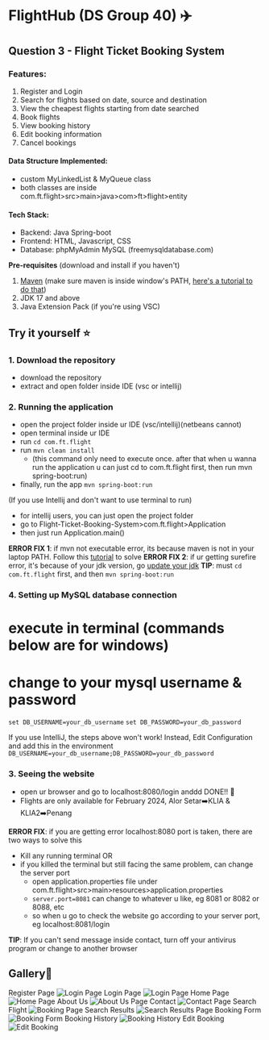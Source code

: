 # FlightHub (DS Group 40) ✈️
## Question 3 - Flight Ticket Booking System
### Features:
  1. Register and Login
  2. Search for flights based on date, source and destination
  3. View the cheapest flights starting from date searched
  4. Book flights
  5. View booking history
  6. Edit booking information
  7. Cancel bookings
     
#### Data Structure Implemented: 
- custom MyLinkedList & MyQueue class
- both classes are inside com.ft.flight>src>main>java>com>ft>flight>entity
  
#### Tech Stack:
  - Backend: Java Spring-boot
  - Frontend: HTML, Javascript, CSS
  - Database: phpMyAdmin MySQL (freemysqldatabase.com)

**Pre-requisites** (download and install if you haven't)
1. [Maven](https://maven.apache.org/download.cgi) (make sure maven is inside window's PATH, [here's a tutorial to do that](https://www.youtube.com/watch?v=88FB8MDgScA&t=1s)) 
2. JDK 17 and above
3. Java Extension Pack (if you're using VSC)

## Try it yourself ⭐
### 1. Download the repository
- download the repository
- extract and open folder inside IDE (vsc or intellij)

### 2. Running the application
- open the project folder inside ur IDE (vsc/intellij)(netbeans cannot)
- open terminal inside ur IDE
- run ```cd com.ft.flight```
- run ```mvn clean install```
  - (this command only need to execute once. after that when u wanna run the application u can just cd to com.ft.flight first, then run mvn spring-boot:run)
- finally, run the app ```mvn spring-boot:run```

(If you use Intellij and don't want to use terminal to run)
- for intellij users, you can just open the project folder
- go to Flight-Ticket-Booking-System>com.ft.flight>Application
- then just run Application.main()

**ERROR FIX 1**: if mvn not executable error, its because maven is not in your laptop PATH. Follow this [tutorial](https://www.youtube.com/watch?v=88FB8MDgScA&t=1s) to solve
**ERROR FIX 2**: if ur getting surefire error, it's because of your jdk version, go [update your jdk](https://www.oracle.com/java/technologies/downloads/)
**TIP**: must ```cd com.ft.flight``` first, and then ```mvn spring-boot:run```

### 4. Setting up MySQL database connection
# execute in terminal (commands below are for windows)
# change to your mysql username & password
 `set DB_USERNAME=your_db_username`
 `set DB_PASSWORD=your_db_password`

If you use IntelliJ, the steps above won't work!
Instead, Edit Configuration and add this in the environment 
```DB_USERNAME=your_db_username;DB_PASSWORD=your_db_password```

### 3. Seeing the website
- open ur browser and go to localhost:8080/login anddd DONE!! 🥳
- Flights are only available for February 2024, Alor Setar➡️KLIA & KLIA2➡️Penang

**ERROR FIX**: if you are getting error localhost:8080 port is taken, there are two ways to solve this
- Kill any running terminal
    OR
- if you killed the terminal but still facing the same problem, can change the server port
    - open application.properties file under com.ft.flight>src>main>resources>application.properties
    - ```server.port=8081``` can change to whatever u like, eg 8081 or 8082 or 8088, etc
    - so when u go to check the website go according to your server port, eg localhost:8081/login
    
**TIP**: If you can't send message inside contact, turn off your antivirus program or change to another browser



## Gallery🎨
Register Page
![Login Page](/screenshots/screenshot10.png)
Login Page
![Login Page](/screenshots/screenshot1.png)
Home Page
![Home Page](/screenshots/screenshot2.png)
About Us
![About Us Page](/screenshots/screenshot3.png)
Contact
![Contact Page](/screenshots/screenshot4.png)
Search Flight
![Booking Page](/screenshots/screenshot5.png)
Search Results
![Search Results Page](/screenshots/screenshot6.png)
Booking Form
![Booking Form](/screenshots/screenshot7.png)
Booking History
![Booking History](/screenshots/screenshot8.png)
Edit Booking
![Edit Booking](/screenshots/screenshot9.png)
